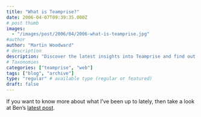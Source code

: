 ```yaml
---
title: "What is Teamprise?"
date: 2006-04-07T09:39:35.000Z
# post thumb
images:
  - "/images/post/2006/04/2006-what-is-teamprise.jpg"
#author
author: "Martin Woodward"
# description
description: "Discover the latest insights into Teamprise and find out what I've been up to in Ben’s recent blog post."
# Taxonomies
categories: ["teamprise", "web"]
tags: ["blog", "archive"]
type: "regular" # available type (regular or featured)
draft: false
---
```


If you want to know more about what I’ve been up to lately, then take a look at Ben’s [latest post](http://www.benpryor.com/blog/index.php?/archives/10-What-is-Teamprise.html).
